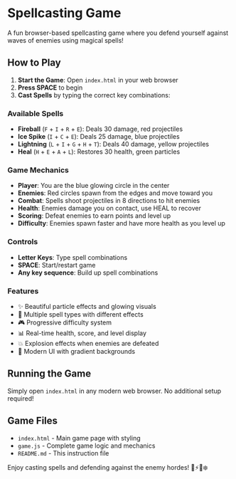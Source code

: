 # Spellcasting Game

A fun browser-based spellcasting game where you defend yourself against waves of enemies using magical spells!

## How to Play

1. **Start the Game**: Open `index.html` in your web browser
2. **Press SPACE** to begin
3. **Cast Spells** by typing the correct key combinations:

### Available Spells

- **Fireball** (`F` + `I` + `R` + `E`): Deals 30 damage, red projectiles
- **Ice Spike** (`I` + `C` + `E`): Deals 25 damage, blue projectiles  
- **Lightning** (`L` + `I` + `G` + `H` + `T`): Deals 40 damage, yellow projectiles
- **Heal** (`H` + `E` + `A` + `L`): Restores 30 health, green particles

### Game Mechanics

- **Player**: You are the blue glowing circle in the center
- **Enemies**: Red circles spawn from the edges and move toward you
- **Combat**: Spells shoot projectiles in 8 directions to hit enemies
- **Health**: Enemies damage you on contact, use HEAL to recover
- **Scoring**: Defeat enemies to earn points and level up
- **Difficulty**: Enemies spawn faster and have more health as you level up

### Controls

- **Letter Keys**: Type spell combinations
- **SPACE**: Start/restart game
- **Any key sequence**: Build up spell combinations

### Features

- ✨ Beautiful particle effects and glowing visuals
- 🎯 Multiple spell types with different effects
- 🎮 Progressive difficulty system
- 📊 Real-time health, score, and level display
- 💥 Explosion effects when enemies are defeated
- 🎨 Modern UI with gradient backgrounds

## Running the Game

Simply open `index.html` in any modern web browser. No additional setup required!

## Game Files

- `index.html` - Main game page with styling
- `game.js` - Complete game logic and mechanics
- `README.md` - This instruction file

Enjoy casting spells and defending against the enemy hordes! 🔮⚡🔥❄️ 